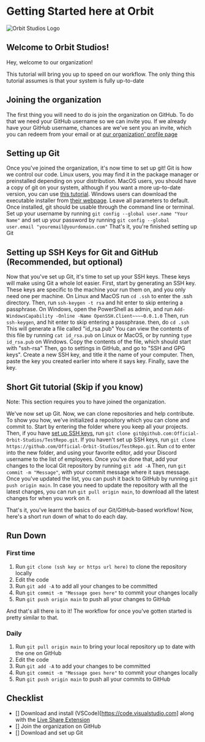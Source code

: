 # Getting Started here at Orbit

![Orbit Studios Logo](https://cdn.discordapp.com/icons/725472423511719938/a0635bd59280dac4ce4dd4e64aebd379.webp?size=128)

## Welcome to Orbit Studios!

Hey, welcome to our organization!

This tutorial will bring you up to speed on our workflow. 
The only thing this tutorial assumes is that your system is fully up-to-date

## Joining the organization

The first thing you will need to do is join the organization on GitHub. 
To do that we need your GitHub username so we can invite you. 
If we already have your GitHub username, chances are we've sent you an invite, which you can redeem from your email or at [our organization' profile page](https://github.com/Official-Orbit-Studios/)

## Setting up Git

Once you've joined the organization, it's now time to set up git!
Git is how we control our code. 
Linux users, you may find it in the package manager or preinstalled depending on your distribution. 
MacOS  users, you should have a copy of git on your system, although if you want a more up-to-date version, you can use [this tutorial](https://www.makeuseof.com/how-to-install-git-mac/). 
Windows users can download the executable installer from [their webpage](https://git-scm.com/). 
Leave all parameters to default. 
Once installed, git should be usable through the command line or terminal.
Set up your username by running `git config --global user.name "Your Name"` and set up your password by running `git config --global user.email "youremail@yourdomain.com"`
That's it, you're finished setting up Git

## Setting up SSH Keys for Git and GitHub (Recommended, but optional)

Now that you've set up Git, it's time to set up your SSH keys. These keys will make using Git a whole lot easier. 
First, start by generating an SSH key. 
These keys are specific to the machine your run them on, and you only need one per machine. 
On Linux and MacOS run `cd .ssh` to enter the .ssh directory. 
Then, run `ssh-keygen -t rsa` and hit enter to skip entering a passphrase.
On Windows, open the PowerShell as admin, and run `Add-WindowsCapability -Online -Name OpenSSH.Client~~~~0.0.1.0`
Then, run `ssh-keygen`, and hit enter to skip entering a passphrase.
then, do `cd .ssh`
This will generate a file called "id_rsa.pub"
You can view the contents of this file by running `cat id_rsa.pub` on Linux or MacOS, or by running `type id_rsa.pub` on Windows.
Copy the contents of the file, which should start with "ssh-rsa"
Then, go to settings in GitHub, and go to "SSH and GPG keys".
Create a new SSH key, and title it the name of your computer.
Then, paste the key you created earlier into where it says key.
Finally, save the key.

## Short Git tutorial (Skip if you know)

Note: This section requires you to have joined the organization.

We've now set up Git.
Now, we can clone repositories and help contribute.
To show you how, we've initialized a repository which you can clone and commit to.
Start by entering the folder where you keep all your projects.
Then, if you have [set up SSH keys](https://github.com/Official-Orbit-Studios/Getting-Started/blob/main/README.md#setting-up-ssh-keys-for-git-and-github-recommended-but-optional), run `git clone git@github.com:Official-Orbit-Studios/TestRepo.git`.
If you haven't set up SSH keys, run `git clone https://github.com/Official-Orbit-Studios/TestRepo.git`.
Run `cd` to enter into the new folder, and using your favorite editor, add your Discord username to the list of employees.
Once you've done that, add your changes to the local Git repository by running `git add -A`
Then, run `git commit -m "Message"`, with your commit message where it says message.
Once you've updated the list, you can push it back to GitHub by running `git push origin main`.
In case you need to update the repository with all the latest changes, you can run `git pull origin main`, to download all the latest changes for when you work on it.

That's it, you've learnt the basics of our Git/GitHub-based workflow!
Now, here's a short run down of what to do each day.

## Run Down

### First time

1. Run `git clone (ssh key or https url here)` to clone the repository locally
2. Edit the code
3. Run `git add -A` to add all your changes to be committed
4. Run `git commit -m "Message goes here"` to commit your changes locally
5. Run `git push origin main` to push all your changes to GitHub

And that's all there is to it! The workflow for once you've gotten started is pretty similar to that.

### Daily

1. Run `git pull origin main` to bring your local repository up to date with the one on GitHub
2. Edit the code
3. Run `git add -A` to add your changes to be committed
4. Run `git commit -m "Message goes here"` to commit your changes locally
5. Run `git push origin main` to push all your commits to GitHub

## Checklist

- [] Download and install (VSCode)[https://code.visualstudio.com] along with the [Live Share Extension](https://marketplace.visualstudio.com/items?itemName=MS-vsliveshare.vsliveshare)
- [] Join the organization on GitHub
- [] Download and set up Git